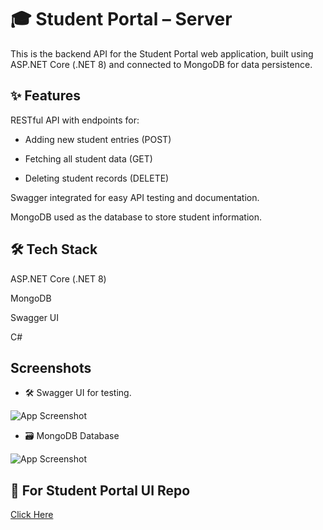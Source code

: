 
# 🎓 Student Portal – Server
 

This is the backend API for the Student Portal web application, built using ASP.NET Core (.NET 8) and connected to MongoDB for data persistence.








## ✨ Features

RESTful API with endpoints for:

 - Adding new student entries (POST)

 - Fetching all student data (GET)

 - Deleting student records (DELETE)

Swagger integrated for easy API testing and documentation.

MongoDB used as the database to store student information.
## 🛠 Tech Stack


ASP.NET Core (.NET 8)

MongoDB

Swagger UI

C#




## Screenshots


-  🛠️ Swagger UI for testing.


![App Screenshot](https://blogger.googleusercontent.com/img/b/R29vZ2xl/AVvXsEhr7Z1XT9j_wR309hI76Km3SC9GKbZzSlrLJfL8bIzlP9nygzOKU8rIN80JTxM4uc95_H-5XHGrndOAMePo-2U3X3K6N5xesYa1I9CxOz4ZIGZ6I1IyxzKo31PuW_Q8PB-8mXvxAmpPMpfdSteilnZ2plWsiGN46J2at9Y_a7ixNSURqlBnsSq2E8m12vEb/s1942/swaggerdata.jpeg)


- 🗃️ MongoDB Database


![App Screenshot](https://blogger.googleusercontent.com/img/b/R29vZ2xl/AVvXsEgoxrhJ4owhceb8klULGyzOLK8fEKndwr7RmGwW2HZoVoYRb-POKP1AIYwEyX3QuzgO6FWbL5LQWWvFu3R6q6CsoLXcyPYVCIs1LS_dRF8Js-LbgMWdBbJlWcvnqzD2-OvLIluEbIAucCZVYvgeFc9DK0LPYb2fKF6pU82kWgE-4An_iK4ECVD7UtfjJZW5/s1920/mongodb.png)


## 🔗 For Student Portal UI Repo

[Click Here](https://github.com/Vikashverma2/std-portal)
